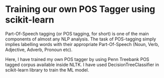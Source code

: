 # Training our own POS Tagger using scikit-learn

Part-Of-Speech tagging (or POS tagging, for short) is one of the main components of almost any NLP analysis. The task of POS-tagging simply implies labelling words with their appropriate Part-Of-Speech (Noun, Verb, Adjective, Adverb, Pronoun etc).

Here, I have trained my own POS tagger by using Penn Treebank POS tagged corpus available inside NLTK. I have used  DecisionTreeClassifier in scikit-learn library to train the ML model.